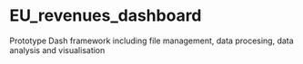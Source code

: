 # EU_revenues_dashboard
Prototype Dash framework including file management, data procesing, data analysis and visualisation
